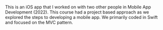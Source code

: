 This is an iOS app that I worked on with two other people in Mobile App Development (2022). This course had a project based approach as we explored the steps to developing a mobile app. We primarily coded in Swift and focused on the MVC pattern. 
